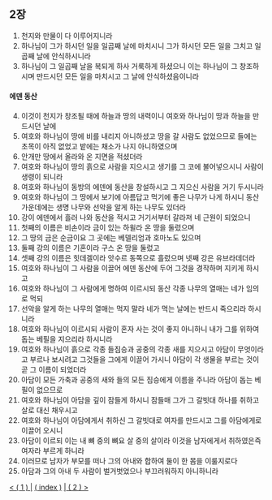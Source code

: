 ## 2장
1. 천지와 만물이 다 이루어지니라
2. 하나님이 그가 하시던 일을 일곱째 날에 마치시니 그가 하시던 모든 일을 그치고 일곱째 날에 안식하시니라
3. 하나님이 그 일곱째 날을 복되게 하사 거룩하게 하셨으니 이는 하나님이 그 창조하시며 만드시던 모든 일을 마치시고 그 날에 안식하셨음이니라
#### 에덴 동산
4. 이것이 천지가 창조될 때에 하늘과 땅의 내력이니 여호와 하나님이 땅과 하늘을 만드시던 날에
5. 여호와 하나님이 땅에 비를 내리지 아니하셨고 땅을 갈 사람도 없었으므로 들에는 초목이 아직 없었고 밭에는 채소가 나지 아니하였으며
6. 안개만 땅에서 올라와 온 지면을 적셨더라
7. 여호와 하나님이 땅의 흙으로 사람을 지으시고 생기를 그 코에 불어넣으시니 사람이 생령이 되니라
8. 여호와 하나님이 동방의 에덴에 동산을 창설하시고 그 지으신 사람을 거기 두시니라
9. 여호와 하나님이 그 땅에서 보기에 아름답고 먹기에 좋은 나무가 나게 하시니 동산 가운데에는 생명 나무와 선악을 알게 하는 나무도 있더라
10. 강이 에덴에서 흘러 나와 동산을 적시고 거기서부터 갈라져 네 근원이 되었으니
11. 첫째의 이름은 비손이라 금이 있는 하윌라 온 땅을 둘렀으며
12. 그 땅의 금은 순금이요 그 곳에는 베델리엄과 호마노도 있으며
13. 둘째 강의 이름은 기혼이라 구스 온 땅을 둘렀고
14. 셋째 강의 이름은 힛데겔이라 앗수르 동쪽으로 흘렀으며 넷째 강은 유브라데더라
15. 여호와 하나님이 그 사람을 이끌어 에덴 동산에 두어 그것을 경작하며 지키게 하시고
16. 여호와 하나님이 그 사람에게 명하여 이르시되 동산 각종 나무의 열매는 네가 임의로 먹되
17. 선악을 알게 하는 나무의 열매는 먹지 말라 네가 먹는 날에는 반드시 죽으리라 하시니라
18. 여호와 하나님이 이르시되 사람이 혼자 사는 것이 좋지 아니하니 내가 그를 위하여 돕는 베필을 지으리라 하시니라
19. 여호와 하나님이 흙으로 각종 들짐승과 공중의 각종 새를 지으시고 아담이 무엇이라고 부르나 보시려고 그것들을 그에게 이끌어 가시니 아담이 각 생물을 부르는 것이 곧 그 이름이 되었더라
20. 아담이 모든 가축과 공중의 새와 들의 모든 짐승에게 이름을 주니라 아담이 돕는 베필이 없으므로
21. 여호와 하나님이 아담을 깊이 잠들게 하시니 잠들매 그가 그 갈빗대 하나를 취하고 살로 대신 채우시고
22. 여호와 하나님이 아담에게서 취하신 그 갈빗대로 여자를 만드시고 그를 아담에게로 이끌어 오시니
23. 아담이 이르되 이는 내 뼈 중의 뼈요 살 중의 살이라 이것을 남자에게서 취하였은즉 여자라 부르게 하니라
24. 이러므로 남자가 부모를 떠나 그의 아내와 합하여 둘이 한 몸을 이룰지로다
25. 아담과 그의 아내 두 사람이 벌거벗었으나 부끄러워하지 아니하니라

[< ( 1 ) |](./genesis_kr.md)
[( index )](../../../index.md)
[| ( 2 ) >](./2_kr.md)